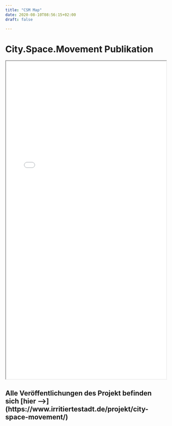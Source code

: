 ```yaml
---
title: "CSM Map"
date: 2020-08-10T08:56:15+02:00
draft: false

---
```


<html>
  <head>
    <title>City.Space.Movement</title>
  </head>
  <body>
    <h1>City.Space.Movement Publikation</h1>
    <iframe src="/upcoming/csmmap.pdf" width="100%" height="1000px">
    </iframe>
  </body>
</html>

<h2>Alle Veröffentlichungen des Projekt befinden sich [hier -->](https://www.irritiertestadt.de/projekt/city-space-movement/)</h2>